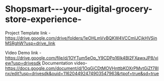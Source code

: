 # Shopsmart---your-digital-grocery-store-experience-

Project Template link -
https://drive.google.com/drive/folders/1eOHLmVvBQKW4VCCmIJCjkHVSjnMSRghW?usp=drive_link

Video Demo link -
https://drive.google.com/file/d/1OYTum5eOp_Y9CDPp16Ik4BI2FXawxJP8/view?usp=drivesdk 
Documentation video-
https://docs.google.com/document/d/1OqGiCDtMOVHnttbKOXrPMvtGiZf78Inx/edit?usp=drivesdk&ouid=116204492474903547963&rtpof=true&sd=true
